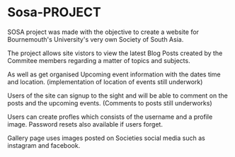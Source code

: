 # Sosa-PROJECT
SOSA project was made with the objective to create a website for Bournemouth's University's very own Society of South Asia.

The project allows site vistors to view the latest Blog Posts created by the Commitee members regarding a matter of topics and subjects.

As well as get organised Upcoming event information with the dates time and location.
(implementation of location of events still underwork)

Users of the site can signup to the sight and will be able to comment on the posts and the upcoming events.
(Comments to posts still underworks)

Users can create profles which consists of the username and a profile image. Password resets also available if users forget.

Gallery page uses images posted on Societies social media such as instagram and facebook. 
